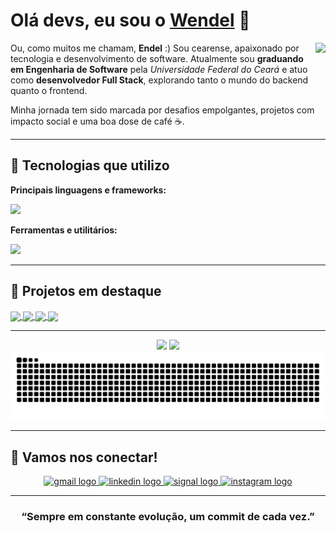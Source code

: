 <h1>Olá devs, eu sou o <a href="https://www.linkedin.com/in/-endel/">Wendel</a> 👋</h1>
<p><img align="right" height="150" padding="10" src="https://www.icegif.com/wp-content/uploads/2023/05/icegif-567.gif"  /></p>
<p>Ou, como muitos me chamam, <strong>Endel</strong> :) Sou cearense, apaixonado por tecnologia e desenvolvimento de software. Atualmente sou <strong>graduando em Engenharia de Software</strong> pela <em>Universidade Federal do Ceará</em> e atuo como <strong>desenvolvedor Full Stack</strong>, explorando tanto o mundo do backend quanto o frontend.</p>

<p>Minha jornada tem sido marcada por desafios empolgantes, projetos com impacto social e uma boa dose de café ☕.</p>

---

## 🚀 Tecnologias que utilizo 

**Principais linguagens e frameworks:**
<p>
  <img src="https://skillicons.dev/icons?i=java,python,typescript,javascript,react,electron,nestjs,nodejs,electron,c,html,css,php&theme=dark" />
</p>

**Ferramentas e utilitários:**

<p>
  <img src="https://skillicons.dev/icons?i=docker,vscode,git,github,figma,linux,discord,idea,pycharm&theme=dark" />
</p>

---

## 📌 Projetos em destaque

<a href="https://github.com/WendelRodriguesz/gym-ops"> <img align="center" src="https://github-readme-stats.vercel.app/api/pin/?username=WendelRodriguesz&repo=gym-ops&theme=darcula" /> </a> 
<a href="https://github.com/WendelRodriguesz/EndDo_Lists"> <img align="center" src="https://github-readme-stats.vercel.app/api/pin/?username=WendelRodriguesz&repo=EndDo_Lists&theme=darcula" /> </a> 
<a href="https://github.com/WendelRodriguesz/Hora-de-Cuidar"> <img align="center" src="https://github-readme-stats.vercel.app/api/pin/?username=WendelRodriguesz&repo=Hora-de-Cuidar&theme=darcula" /> </a> 
<a href="https://github.com/jeffaugg/SAG"> <img align="center" src="https://github-readme-stats.vercel.app/api/pin/?username=jeffaugg&repo=SAG&theme=darcula" /> </a>


---

<div align="center">
  <img src="https://github-readme-stats.vercel.app/api?username=WendelRodriguesz&show_icons=true&theme=dracula&count_private=true" height="150"/>
  <img src="https://github-readme-stats.vercel.app/api/top-langs?username=WendelRodriguesz&layout=compact&theme=dracula" height="150"/>
</div>

<img src="https://raw.githubusercontent.com/WendelRodriguesz/WendelRodriguesz/output/snake.svg" alt="Snake animation" />

---

## 🤝 Vamos nos conectar!

<div align="center">
  <a href="mailto:wendeldev2010@gmail.com" target="_blank">
    <img src="https://img.shields.io/static/v1?message=Gmail&logo=gmail&label=&color=D14836&logoColor=white&labelColor=&style=for-the-badge" height="35" alt="gmail logo"  />
  </a>
  <a href="https://www.linkedin.com/in/-endel/" target="_blank">
    <img src="https://img.shields.io/static/v1?message=LinkedIn&logo=linkedin&label=&color=0077B5&logoColor=white&labelColor=&style=for-the-badge" height="35" alt="linkedin logo"  />
  </a>
  <a href="http://lattes.cnpq.br/1313699820549714" target="_blank">
    <img src="https://img.shields.io/static/v1?message=Lattes&logo=signal&label=&color=039BE5&logoColor=white&labelColor=&style=for-the-badge" height="35" alt="signal logo"  />
  </a>
  <a href="https://www.instagram.com/_endel/" target="_blank">
    <img src="https://img.shields.io/static/v1?message=Instagram&logo=instagram&label=&color=E4405F&logoColor=white&labelColor=&style=for-the-badge" height="35" alt="instagram logo"  />
  </a>
</div>

---

<h3 align="center">“Sempre em constante evolução, um commit de cada vez.”</h3>
